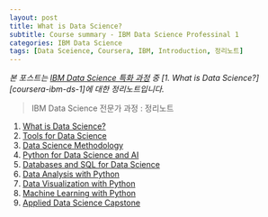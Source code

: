 ```yaml
---
layout: post
title: What is Data Science?
subtitle: Course summary - IBM Data Science Professinal 1
categories: IBM Data Science
tags: [Data Sceience, Coursera, IBM, Introduction, 정리노트]
---
```


*본 포스트는 [IBM Data Science 특화 과정][coursera-ibm-ds] 중 [1. What is Data Science?][coursera-ibm-ds-1]에 대한 정리노트입니다.*

> IBM Data Science 전문가 과정 : 정리노트
  1. [What is Data Science?][ibm1]
  1. [Tools for Data Science][ibm2]
  1. [Data Science Methodology][ibm3]
  1. [Python for Data Science and AI][ibm4]
  1. [Databases and SQL for Data Science][ibm5]
  1. [Data Analysis with Python][ibm6]
  1. [Data Visualization with Python][ibm7]
  1. [Machine Learning with Python][ibm8]
  1. [Applied Data Science Capstone][ibm9]

[coursera-ibm-ds]: https://www.coursera.org/professional-certificates/ibm-data-science
[coursera-ibm-ds-6]: https://www.coursera.org/learn/data-analysis-with-ipynb/home/welcome

[ibm1]: https://jamescbjeon.github.io/studynote/2020/09/29/ibm1-what-is-data-science.html
[ibm2]: https://jamescbjeon.github.io/studynote/2020/10/05/ibm2-tools-for-data-science.html
[ibm3]: https://jamescbjeon.github.io/studynote/2020/10/12/ibm3-data-science-methodology.html
[ibm4]: https://jamescbjeon.github.io/studynote/2020/10/19/ibm4-python-for-ds-n-ai.html
[ibm5]: https://jamescbjeon.github.io/studynote/2020/10/26/ibm5-databases-n-sql-for-data-science.html
[ibm6]: https://jamescbjeon.github.io/studynote/2020/11/03/ibm6-data-analysis-with-python.html
[ibm7]: https://jamescbjeon.github.io/studynote/2020/11/07/ibm7-data-visualization-with-python.html
[ibm8]: https://jamescbjeon.github.io/studynote/2020/11/10/ibm8-machine-learning-with-python.html
[ibm9]: https://jamescbjeon.github.io/studynote/2020/11/17/ibm9-applied-data-science-capstone.html